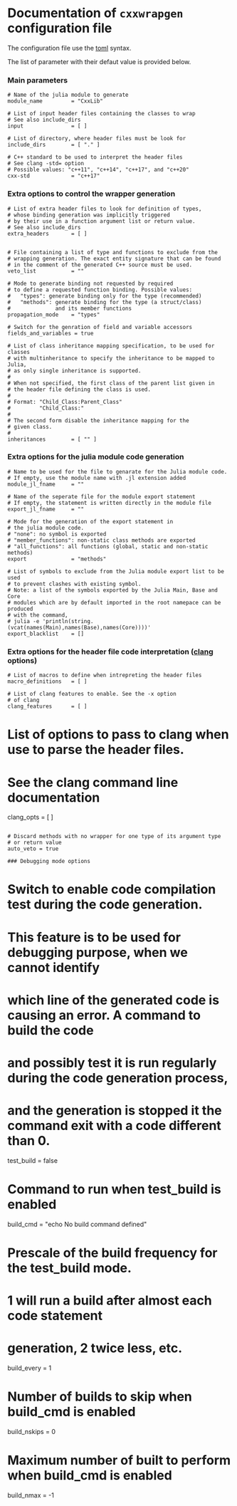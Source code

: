 # Documentation of `cxxwrapgen` configuration file

The configuration file use the [toml](https://toml.io) syntax.

The list of parameter with their defaut value is provided below.


### Main parameters

```
# Name of the julia module to generate
module_name         = "CxxLib"

# List of input header files containing the classes to wrap
# See also include_dirs
input               = [ ]

# List of directory, where header files must be look for
include_dirs        = [ "." ]

# C++ standard to be used to interpret the header files
# See clang -std= option
# Possible values: "c++11", "c++14", "c++17", and "c++20"
cxx-std             = "c++17"
```

### Extra options to control the wrapper generation
   
```
# List of extra header files to look for definition of types,
# whose binding generation was implicitly triggered
# by their use in a function argument list or return value.
# See also include_dirs
extra_headers       = [ ]


# File containing a list of type and functions to exclude from the
# wrapping generation. The exact entity signature that can be found
# in the comment of the generated C++ source must be used.
veto_list           = ""

# Mode to generate binding not requested by required
# to define a requested function binding. Possible values:
#   "types": generate binding only for the type (recommended)
#   "methods": generate binding for the type (a struct/class)
#              and its member functions 
propagation_mode    = "types"

# Switch for the genration of field and variable accessors
fields_and_variables = true

# List of class inheritance mapping specification, to be used for classes
# with multinheritance to specify the inheritance to be mapped to Julia,
# as only single inheritance is supported.
#
# When not specified, the first class of the parent list given in
# the header file defining the class is used.
#
# Format: "Child_Class:Parent_Class"
#         "Child_Class:"
#
# The second form disable the inheritance mapping for the 
# given class.
#
inheritances        = [ "" ]
```

### Extra options for the julia module code generation

```
# Name to be used for the file to genarate for the Julia module code.
# If empty, use the module name with .jl extension added
module_jl_fname     = ""

# Name of the seperate file for the module export statement
# If empty, the statement is written directly in the module file
export_jl_fname     = ""

# Mode for the generation of the export statement in
# the julia module code.
# "none": no symbol is exported
# "member_functions": non-static class methods are exported
# "all_functions": all functions (global, static and non-static methods)
export              = "methods"

# List of symbols to exclude from the Julia module export list to be used
# to prevent clashes with existing symbol.
# Note: a list of the symbols exported by the Julia Main, Base and Core
# modules which are by default imported in the root namepace can be produced
# with the command,
# julia -e 'println(string.(vcat(names(Main),names(Base),names(Core))))'
export_blacklist    = []
```

### Extra options for the header file code interpretation ([clang](https://clang.llvm.org/docs/UsersManual.html) options)

```
# List of macros to define when intrepreting the header files
macro_definitions   = [ ]

# List of clang features to enable. See the -x option
# of clang
clang_features      = [ ]
```

# List of options to pass to clang when use to parse the header files.
# See the clang command line documentation
clang_opts      = [ ]
```

# Discard methods with no wrapper for one type of its argument type
# or return value
auto_veto = true

### Debugging mode options

```
# Switch to enable code compilation test during the code generation.
# This feature is to be used for debugging purpose, when we cannot identify
# which line of the generated code is causing an error. A command to build the code
# and possibly test it is run regularly during the code generation process,
# and the generation is stopped it the command exit with a code different than 0.
test_build   	    = false

# Command to run when test_build is enabled
build_cmd    	    = "echo No build command defined"

# Prescale of the build frequency for the test_build mode.
# 1 will run a build after almost each code statement
# generation, 2 twice less, etc.
build_every         = 1

# Number of builds to skip when build_cmd is enabled
build_nskips 	    = 0

# Maximum number of built to perform when build_cmd is enabled
build_nmax   	    = -1
```
